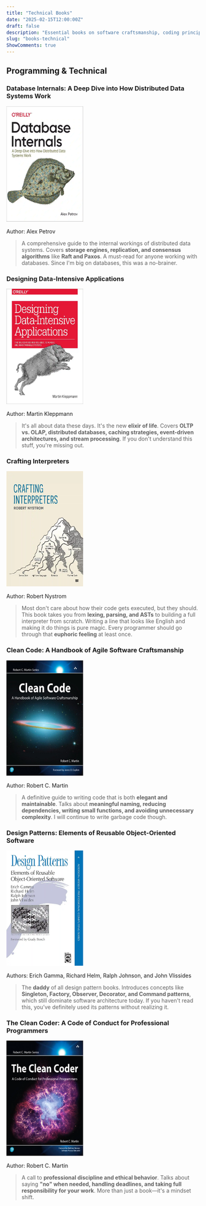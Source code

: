 ```yaml
---
title: "Technical Books"
date: "2025-02-15T12:00:00Z"
draft: false
description: "Essential books on software craftsmanship, coding principles, and system design."
slug: "books-technical"
ShowComments: true
---
```


<link rel="stylesheet" href="css/extended/z_custom.css">

<div class="book-container">

## <span class="book-title-main">Programming & Technical</span>

### <span class="book-subtitle">Database Internals: A Deep Dive into How Distributed Data Systems Work</span>
<div class="book-cover">
  <img src="/assets/designing-db-internals.webp" alt="Database Internals Cover" width="200" height="300">
</div>
<p class="author">Author: Alex Petrov</p>
<blockquote class="review">
A comprehensive guide to the internal workings of distributed data systems. Covers <strong>storage engines, replication, and consensus algorithms</strong> like <strong>Raft and Paxos</strong>. A must-read for anyone working with databases. Since I'm big on databases, this was a no-brainer.
</blockquote>

### <span class="book-subtitle">Designing Data-Intensive Applications</span>
<div class="book-cover">
  <img src="/assets/designing-data-intensive-applications.webp" alt="Designing Data-Intensive Applications Cover" width="200" height="300">
</div>
<p class="author">Author: Martin Kleppmann</p>
<blockquote class="review">
It's all about data these days. It's the new <strong>elixir of life</strong>. Covers <strong>OLTP vs. OLAP, distributed databases, caching strategies, event-driven architectures, and stream processing</strong>. If you don't understand this stuff, you're missing out.
</blockquote>

### <span class="book-subtitle">Crafting Interpreters</span>
<div class="book-cover">
  <img src="/assets/crafting-interpreters.webp" alt="Crafting Interpreters Cover" width="200" height="300">
</div>
<p class="author">Author: Robert Nystrom</p>
<blockquote class="review">
Most don't care about how their code gets executed, but they should. This book takes you from <strong>lexing, parsing, and ASTs</strong> to building a full interpreter from scratch. Writing a line that looks like English and making it do things is pure magic. Every programmer should go through that <strong>euphoric feeling</strong> at least once.
</blockquote>

### <span class="book-subtitle">Clean Code: A Handbook of Agile Software Craftsmanship</span>
<div class="book-cover">
  <img src="/assets/cleancode.webp" alt="Clean Code Cover" width="200" height="300">
</div>
<p class="author">Author: Robert C. Martin</p>
<blockquote class="review">
A definitive guide to writing code that is both <strong>elegant and maintainable</strong>. Talks about <strong>meaningful naming, reducing dependencies, writing small functions, and avoiding unnecessary complexity</strong>. I will continue to write garbage code though.
</blockquote>

### <span class="book-subtitle">Design Patterns: Elements of Reusable Object-Oriented Software</span>
<div class="book-cover">
  <img src="/assets/designpatterns.webp" alt="Design Patterns Cover" width="200" height="300">
</div>
<p class="author">Authors: Erich Gamma, Richard Helm, Ralph Johnson, and John Vlissides</p>
<blockquote class="review">
The <strong>daddy</strong> of all design pattern books. Introduces concepts like <strong>Singleton, Factory, Observer, Decorator, and Command patterns</strong>, which still dominate software architecture today. If you haven't read this, you’ve definitely used its patterns without realizing it.
</blockquote>

### <span class="book-subtitle">The Clean Coder: A Code of Conduct for Professional Programmers</span>
<div class="book-cover">
  <img src="/assets/cleancoder.webp" alt="The Clean Coder Cover" width="200" height="300">
</div>
<p class="author">Author: Robert C. Martin</p>
<blockquote class="review">
A call to <strong>professional discipline and ethical behavior</strong>. Talks about saying <strong>"no" when needed, handling deadlines, and taking full responsibility for your work</strong>. More than just a book—it's a mindset shift.
</blockquote>

</div>
